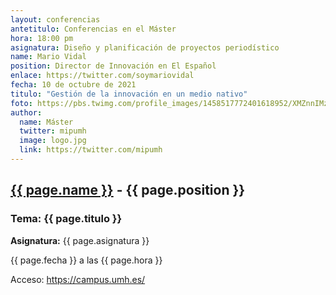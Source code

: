 ```yaml
---
layout: conferencias
antetitulo: Conferencias en el Máster
hora: 18:00 pm
asignatura: Diseño y planificación de proyectos periodístico
name: Mario Vidal
position: Director de Innovación en El Español
enlace: https://twitter.com/soymariovidal
fecha: 10 de octubre de 2021
titulo: "Gestión de la innovación en un medio nativo"
foto: https://pbs.twimg.com/profile_images/1458517772401618952/XMZnnIMz_400x400.jpg
author:
  name: Máster
  twitter: mipumh
  image: logo.jpg
  link: https://twitter.com/mipumh
---
```


<h2><a href="{{ page.enlace }}">{{ page.name }}</a> - {{ page.position }}</h2>
<h3>Tema: {{ page.titulo }}</h3>
<p><strong>Asignatura:</strong> {{ page.asignatura }}</p>
<p>{{ page.fecha }} a las {{ page.hora }}</p>
<p>Acceso: <a href="https://campus.umh.es/">https://campus.umh.es/</a>
<img src="{{ page.foto }}" alt="" class="img-fluid img-rounded">
